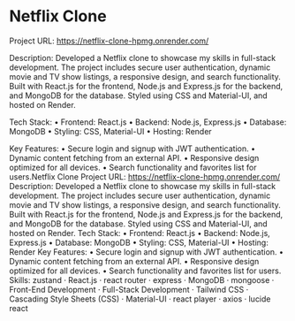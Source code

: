 # Netflix Clone
Project URL: https://netflix-clone-hpmg.onrender.com/

Description:
Developed a Netflix clone to showcase my skills in full-stack development. The project includes secure user authentication, dynamic movie and TV show listings, a responsive design, and search functionality. Built with React.js for the frontend, Node.js and Express.js for the backend, and MongoDB for the database. Styled using CSS and Material-UI, and hosted on Render.

Tech Stack:
• Frontend: React.js
• Backend: Node.js, Express.js
• Database: MongoDB
• Styling: CSS, Material-UI
• Hosting: Render

Key Features:
• Secure login and signup with JWT authentication.
• Dynamic content fetching from an external API.
• Responsive design optimized for all devices.
• Search functionality and favorites list for users.Netflix Clone Project URL: https://netflix-clone-hpmg.onrender.com/ Description: Developed a Netflix clone to showcase my skills in full-stack development. The project includes secure user authentication, dynamic movie and TV show listings, a responsive design, and search functionality. Built with React.js for the frontend, Node.js and Express.js for the backend, and MongoDB for the database. Styled using CSS and Material-UI, and hosted on Render. Tech Stack: • Frontend: React.js • Backend: Node.js, Express.js • Database: MongoDB • Styling: CSS, Material-UI • Hosting: Render Key Features: • Secure login and signup with JWT authentication. • Dynamic content fetching from an external API. • Responsive design optimized for all devices. • Search functionality and favorites list for users.
Skills: zustand · React.js · react router · express · MongoDB · mongoose · Front-End Development · Full-Stack Development · Tailwind CSS · Cascading Style Sheets (CSS) · Material-UI · react player · axios · lucide react
